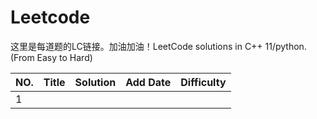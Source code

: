 Leetcode
========

这里是每道题的LC链接。加油加油！LeetCode solutions in C++ 11/python. (From Easy to Hard)

|NO.|Title|Solution|Add Date|Difficulty|
|---|-----|--------|--------|----------|
|1|
